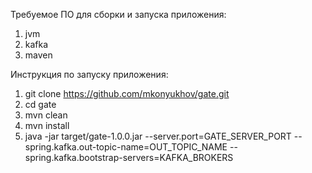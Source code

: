 Требуемое ПО для сборки и запуска приложения:
1. jvm
2. kafka
3. maven

Инструкция по запуску приложения:

1. git clone https://github.com/mkonyukhov/gate.git
2. cd gate
3. mvn clean
4. mvn install
5. java -jar target/gate-1.0.0.jar --server.port=GATE_SERVER_PORT --spring.kafka.out-topic-name=OUT_TOPIC_NAME --spring.kafka.bootstrap-servers=KAFKA_BROKERS